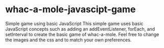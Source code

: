 # whac-a-mole-javascipt-game
Simple game using basic JavaScript
This simple game uses basic JavaScript concepts such as adding an addEventListener, forEach, and setInterval to create the basic game of whac-a-mole.
Feel free to change the images and the css and to match your own preferences.
